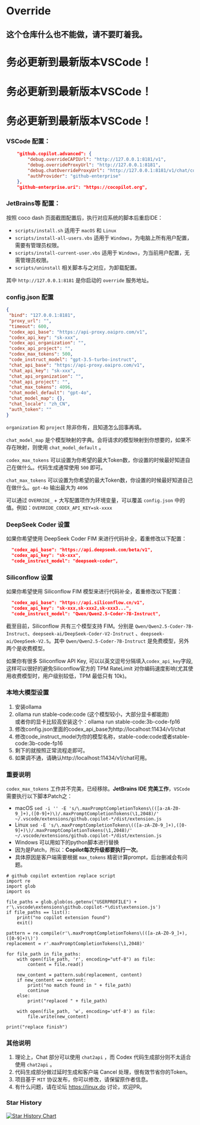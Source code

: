 # Override

## 这个仓库什么也不能做，请不要盯着我。

# 务必更新到最新版本VSCode！
# 务必更新到最新版本VSCode！
# 务必更新到最新版本VSCode！
### VSCode 配置：
```json
    "github.copilot.advanced": {
        "debug.overrideCAPIUrl": "http://127.0.0.1:8181/v1",
        "debug.overrideProxyUrl": "http://127.0.0.1:8181",
        "debug.chatOverrideProxyUrl": "http://127.0.0.1:8181/v1/chat/completions",
        "authProvider": "github-enterprise"
    },
    "github-enterprise.uri": "https://cocopilot.org",
```

### JetBrains等 配置：

按照 coco dash 页面截图配置后，执行对应系统的脚本后重启IDE：
* `scripts/install.sh` 适用于 `macOS` 和 `Linux`
* `scripts/install-all-users.vbs` 适用于 `Windows`，为电脑上所有用户配置，需要有管理员权限。
* `scripts/install-current-user.vbs` 适用于 `Windows`，为当前用户配置，无需管理员权限。
* `scripts/uninstall` 相关脚本与之对应，为卸载配置。

其中 `http://127.0.0.1:8181` 是你启动的 `override` 服务地址。

### config.json 配置

```json
{
 "bind": "127.0.0.1:8181",
 "proxy_url": "",
 "timeout": 600,
 "codex_api_base": "https://api-proxy.oaipro.com/v1",
 "codex_api_key": "sk-xxx",
 "codex_api_organization": "",
 "codex_api_project": "",
 "codex_max_tokens": 500,
 "code_instruct_model": "gpt-3.5-turbo-instruct",
 "chat_api_base": "https://api-proxy.oaipro.com/v1",
 "chat_api_key": "sk-xxx",
 "chat_api_organization": "",
 "chat_api_project": "",
 "chat_max_tokens": 4096,
 "chat_model_default": "gpt-4o",
 "chat_model_map": {},
 "chat_locale": "zh_CN",
 "auth_token": ""
}

```

`organization` 和 `project` 除非你有，且知道怎么回事再填。

`chat_model_map` 是个模型映射的字典。会将请求的模型映射到你想要的，如果不存在映射，则使用 `chat_model_default` 。

`codex_max_tokens` 可以设置为你希望的最大Token数，你设置的时候最好知道自己在做什么。代码生成通常使用 `500` 即可。

`chat_max_tokens` 可以设置为你希望的最大Token数，你设置的时候最好知道自己在做什么。`gpt-4o` 输出最大为 `4096`

可以通过 `OVERRIDE_` + 大写配置项作为环境变量，可以覆盖 `config.json` 中的值。例如：`OVERRIDE_CODEX_API_KEY=sk-xxxx`

### DeepSeek Coder 设置
如果你希望使用 DeepSeek Coder FIM 来进行代码补全，着重修改以下配置：

```json
  "codex_api_base": "https://api.deepseek.com/beta/v1",
  "codex_api_key": "sk-xxx",
  "code_instruct_model": "deepseek-coder",
```

### Siliconflow 设置
如果你希望使用 Siliconflow FIM 模型来进行代码补全，着重修改以下配置：

```json
  "codex_api_base": "https://api.siliconflow.cn/v1",
  "codex_api_key": "sk-xxx,sk-xxx2,sk-xxx3...",
  "code_instruct_model": "Qwen/Qwen2.5-Coder-7B-Instruct",
```

截至目前，Siliconflow 共有三个模型支持 FIM。分别是 `Qwen/Qwen2.5-Coder-7B-Instruct`、`deepseek-ai/DeepSeek-Coder-V2-Instruct` 、`deepseek-ai/DeepSeek-V2.5`。其中 `Qwen/Qwen2.5-Coder-7B-Instruct` 是免费模型，另外两个是收费模型。

如果你有很多 Siliconflow API Key, 可以以英文逗号分隔填入`codex_api_key`字段, 这样可以很好的避免Siliconflow官方的 TPM RateLimit 对你编码速度影响(尤其使用收费模型时，用户级别较低，TPM 最低只有 10k)。



### 本地大模型设置
1. 安装ollama 
2. ollama run stable-code:code  (这个模型较小，大部分显卡都能跑)  
 或者你的显卡比较高安装这个：ollama run stable-code:3b-code-fp16
3. 修改config.json里面的codex_api_base为http://localhost:11434/v1/chat
4. 修改code_instruct_model为你的模型名称，stable-code:code或者stable-code:3b-code-fp16
5. 剩下的就按照正常流程走即可。
6. 如果调不通，请确认http://localhost:11434/v1/chat可用。
        
### 重要说明
`codex_max_tokens` 工作并不完美，已经移除。**JetBrains IDE 完美工作**，`VSCode` 需要执行以下脚本Patch之：

* macOS `sed -i '' -E 's/\.maxPromptCompletionTokens\(([a-zA-Z0-9_]+),([0-9]+)\)/.maxPromptCompletionTokens(\1,2048)/' ~/.vscode/extensions/github.copilot-*/dist/extension.js`
* Linux `sed -E 's/\.maxPromptCompletionTokens\(([a-zA-Z0-9_]+),([0-9]+)\)/.maxPromptCompletionTokens(\1,2048)/' ~/.vscode/extensions/github.copilot-*/dist/extension.js`
* Windows 可以用如下的python脚本进行替换
* 因为是Patch，所以：**Copilot每次升级都要执行一次**。
* 具体原因是客户端需要根据 `max_tokens` 精密计算prompt，后台删减会有问题。

```
# github copilot extention replace script
import re
import glob
import os

file_paths = glob.glob(os.getenv("USERPROFILE") + r'\.vscode\extensions\github.copilot-*\dist\extension.js')
if file_paths == list():
    print("no copilot extension found")
    exit()

pattern = re.compile(r'\.maxPromptCompletionTokens\(([a-zA-Z0-9_]+),([0-9]+)\)')
replacement = r'.maxPromptCompletionTokens(\1,2048)'

for file_path in file_paths:
    with open(file_path, 'r', encoding="utf-8") as file:
        content = file.read()
    
    new_content = pattern.sub(replacement, content)
    if new_content == content:
        print("no match found in " + file_path)
        continue
    else:
        print("replaced " + file_path)
    
    with open(file_path, 'w', encoding='utf-8') as file:
        file.write(new_content)

print("replace finish")
```

### 其他说明
1. 理论上，Chat 部分可以使用 `chat2api` ，而 Codex 代码生成部分则不太适合使用 `chat2api` 。
2. 代码生成部分做过延时生成和客户端 Cancel 处理，很有效节省你的Token。
3. 项目基于 `MIT` 协议发布，你可以修改，请保留原作者信息。
4. 有什么问题，请在论坛 https://linux.do 讨论，欢迎PR。

### Star History

[![Star History Chart](https://api.star-history.com/svg?repos=linux-do/override&type=Date)](https://star-history.com/#linux-do/override&Date)   

